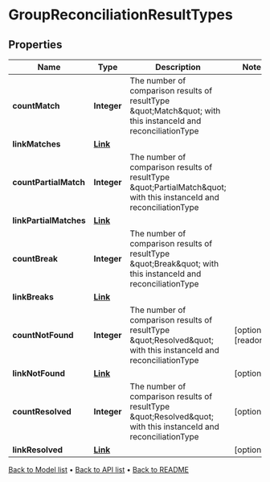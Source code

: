 

# GroupReconciliationResultTypes


## Properties

| Name | Type | Description | Notes |
|------------ | ------------- | ------------- | -------------|
|**countMatch** | **Integer** | The number of comparison results of resultType \&quot;Match\&quot; with this instanceId and reconciliationType |  |
|**linkMatches** | [**Link**](Link.md) |  |  |
|**countPartialMatch** | **Integer** | The number of comparison results of resultType \&quot;PartialMatch\&quot; with this instanceId and reconciliationType |  |
|**linkPartialMatches** | [**Link**](Link.md) |  |  |
|**countBreak** | **Integer** | The number of comparison results of resultType \&quot;Break\&quot; with this instanceId and reconciliationType |  |
|**linkBreaks** | [**Link**](Link.md) |  |  |
|**countNotFound** | **Integer** | The number of comparison results of resultType \&quot;Resolved\&quot; with this instanceId and reconciliationType |  [optional] [readonly] |
|**linkNotFound** | [**Link**](Link.md) |  |  [optional] |
|**countResolved** | **Integer** | The number of comparison results of resultType \&quot;Resolved\&quot; with this instanceId and reconciliationType |  [optional] |
|**linkResolved** | [**Link**](Link.md) |  |  [optional] |



[Back to Model list](../README.md#documentation-for-models) &#8226; [Back to API list](../README.md#documentation-for-api-endpoints) &#8226; [Back to README](../README.md)


